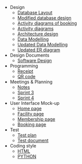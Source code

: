 * Design
    * [Database Layout](https://gitlab.com/jakeboughey/21/-/wikis/Design/Database-Layout)
    * [Modified database design](https://gitlab.com/jakeboughey/21/-/wikis/Design/Modified-database-design)
    * [Activity diagrams of booking](https://gitlab.com/jakeboughey/21/-/wikis/Design/Activity-diagrams)
    * [Activity diagrams](https://gitlab.com/jakeboughey/21/-/wikis/Design/Activity-diagrams-of-different-users)
    * [Architecture design](https://gitlab.com/jakeboughey/21/-/wikis/Design/Architecture)
    * [Data Modelling](https://gitlab.com/jakeboughey/21/-/wikis/Design/Data-Modelling)
    * [Updated Data Modelling](https://gitlab.com/jakeboughey/21/-/wikis/Design/Updated-data-modelling)
    * [Updated ER diagram](https://gitlab.com/jakeboughey/21/-/wikis/Design/Updated-ER-diagram)
* Design Documents
    * [Software Design ](https://gitlab.com/jakeboughey/21/-/wikis/Documents/Software-design)
* Programming
    * [Receipt](https://gitlab.com/jakeboughey/21/-/wikis/Programming/Receipt)
    * [QR code](https://gitlab.com/jakeboughey/21/-/wikis/Programming/QR-code)
* Meetings & Planning
    * [Notes](https://gitlab.com/jakeboughey/21/-/wikis/Meetings/Minutes)
    * [Sprint 3](https://gitlab.com/jakeboughey/21/-/wikis/Meetings/Spring-3)
    * [Sprint 4](https://gitlab.com/jakeboughey/21/-/wikis/Meetings/Sprint-4)
* User Interface Mock-up
    * [Home page](https://gitlab.com/jakeboughey/21/-/wikis/User-Interface-MOCK/Home)
    * [Facility page](https://gitlab.com/jakeboughey/21/-/wikis/User-Interface-MOCK/Facility)
    * [Membership page](https://gitlab.com/jakeboughey/21/-/wikis/User-Interface-MOCK/Membership)
    * [Booking page](https://gitlab.com/jakeboughey/21/-/wikis/User-Interface-MOCK/Booking)
* Test
    * [Test plan](https://gitlab.com/jakeboughey/21/-/wikis/Test/plan)
    * [Test document](https://gitlab.com/jakeboughey/21/-/wikis/Test/document)
* Coding style
    * [HTML](https://gitlab.com/jakeboughey/21/-/wikis/Coding-Style/HTML)
    * [PYTHON](https://gitlab.com/jakeboughey/21/-/wikis/Coding-Style/Python)